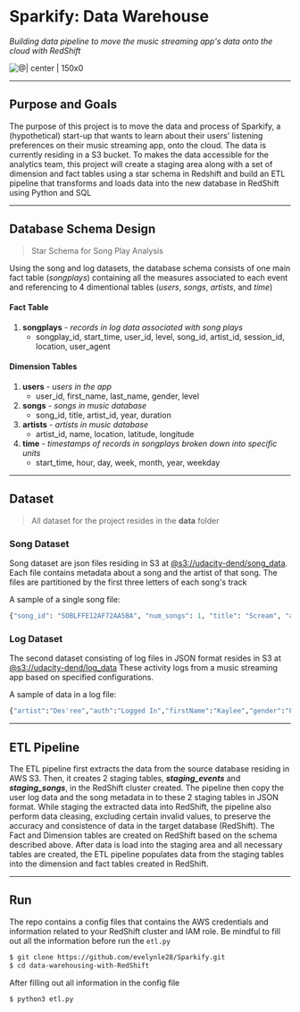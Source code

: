 # Sparkify: Data Warehouse
*Building data pipeline to move the music streaming app's data onto the cloud with RedShift*

![@| center | 150x0](https://d2adhoc2vrfpqj.cloudfront.net/2020/03/AmazonRedshift.png)

---
## Purpose and Goals

The purpose of this project is to move the data and process of Sparkify, a (hypothetical) start-up that wants to learn about their users' listening preferences on their music streaming app, onto the cloud. The data is currently residing in a S3 bucket. To makes the data accessible for the analytics team, this project will create a staging area along with a set of dimension and fact tables using a star schema in Redshift and build an ETL pipeline that transforms and loads data into the new database in RedShift using Python and SQL

---
## Database Schema Design
> Star Schema for Song Play Analysis

Using the song and log datasets, the database schema consists of one main fact table (*songplays*) containing all the measures associated to each event and referencing to 4 dimentional tables (*users*, *songs*, *artists*, and *time*)


#### Fact Table
1. **songplays** - *records in log data associated with song plays*
    - songplay_id, start_time, user_id, level, song_id, artist_id, session_id, location, user_agent

#### Dimension Tables
1. **users** - *users in the app*
    - user_id, first_name, last_name, gender, level
2. **songs** - *songs in music database*
    - song_id, title, artist_id, year, duration
3. **artists** - *artists in music database*
    - artist_id, name, location, latitude, longitude
4. **time** - *timestamps of records in songplays broken down into specific units*
    - start_time, hour, day, week, month, year, weekday

---
## Dataset
> All dataset for the project resides in the **data** folder

### Song Dataset
Song dataset are json files residing in S3 at [@s3://udacity-dend/song_data](https://s3.console.aws.amazon.com/s3/buckets/udacity-dend/song-data/?region=us-west-2&tab=overview). Each file contains metadata about a song and the artist of that song. The files are partitioned by the first three letters of each song's track

A sample of a single song file:

```Python
{"song_id": "SOBLFFE12AF72AA5BA", "num_songs": 1, "title": "Scream", "artist_name": "Adelitas Way", "artist_latitude": null, "year": 2009, "duration": 213.9424, "artist_id": "ARJNIUY12298900C91", "artist_longitude": null, "artist_location": ""}
```

### Log Dataset
The second dataset consisting of log files in JSON format resides in S3 at [@s3://udacity-dend/log_data](https://s3.console.aws.amazon.com/s3/buckets/udacity-dend/log-data/?region=us-west-2&tab=overview) These activity logs from a music streaming app based on specified configurations.

A sample of data in a log file:

```Python
{"artist":"Des'ree","auth":"Logged In","firstName":"Kaylee","gender":"F","itemInSession":1,"lastName":"Summers","length":246.30812,"level":"free","location":"Phoenix-Mesa-Scottsdale, AZ","method":"PUT","page":"NextSong","registration":1540344794796.0,"sessionId":139,"song":"You Gotta Be","status":200,"ts":1541106106796,"userAgent":"\"Mozilla\/5.0 (Windows NT 6.1; WOW64) AppleWebKit\/537.36 (KHTML, like Gecko) Chrome\/35.0.1916.153 Safari\/537.36\"","userId":"8"}
```

---
## ETL Pipeline

The ETL pipeline first extracts the data from the source database residing in AWS S3. Then, it creates 2 staging tables, ***staging_events*** and ***staging_songs***, in the RedShift cluster created. The pipeline then copy the user log data and the song metadata in to these 2 staging tables in JSON format. While staging the extracted data into RedShift, the pipeline also perform data cleasing, excluding certain invalid values, to preserve the accuracy and consistence of data in the target database (RedShift). The Fact and Dimension tables are created on RedShift based on the schema described above. After data is load into the staging area and all necessary tables are created, the ETL pipeline populates data from the staging tables into the dimension and fact tables created in RedShift.

---
## Run

The repo contains a config files that contains the AWS credentials and information related to your RedShift cluster and IAM role. Be mindful to fill out all the information before run the `etl.py`

```sh
$ git clone https://github.com/evelynle28/Sparkify.git
$ cd data-warehousing-with-RedShift
```

After filling out all information in the config file

```sh
$ python3 etl.py
```
